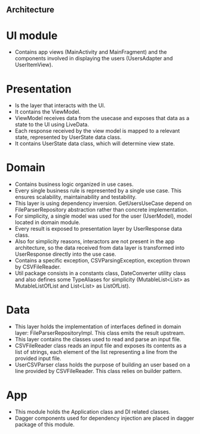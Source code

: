 ## Architecture

# UI module
  - Contains app views (MainActivity and MainFragment) and the components involved in displaying the users (UsersAdapter
  and UserItemView).

# Presentation
  - Is the layer that interacts with the UI.
  - It contains the ViewModel.
  - ViewModel receives data from the usecase and exposes that data as a state to the UI using LiveData.
  - Each response received by the view model is mapped to a relevant state, represented by UserState data class.
  - It contains UserState data class, which will determine view state.

# Domain
  - Contains business logic organized in use cases.
  - Every single business rule is represented by a single use case. This ensures scalability, maintainability and
  testability.
  - This layer is using dependency inversion. GetUsersUseCase depend on FileParserRepository abstraction rather than
  concrete implementation.
  - For simplicity, a single model was used for the user (UserModel), model located in domain module.
  - Every result is exposed to presentation layer by UserResponse data class.
  - Also for simplicity reasons, interactors are not present in the app architecture, so the data received from
  data layer is transformed into UserResponse directly into the use case.
  - Contains a specific exception, CSVParsingException, exception thrown by CSVFileReader.
  - Util package consists in a constants class, DateConverter utility class and also defines some TypeAliases for
    simplicity (MutableList<List<T>> as MutableListOfList<T> and List<List<T>> as ListOfList<T>).

# Data
  - This layer holds the implementation of interfaces defined in domain layer: FileParserRepositoryImpl. This class
  emits the result upstream.
  - This layer contains the classes used to read and parse an input file.
  - CSVFileReader class reads an input file and exposes its contents as a list of strings, each element of the list
  representing a line from the provided input file.
  - UserCSVParser class holds the purpose of building an user based on a line provided by CSVFileReader.
  This class relies on builder pattern.

# App
  - This module holds the Application class and DI related classes.
  - Dagger components used for dependency injection are placed in dagger package of this module.

